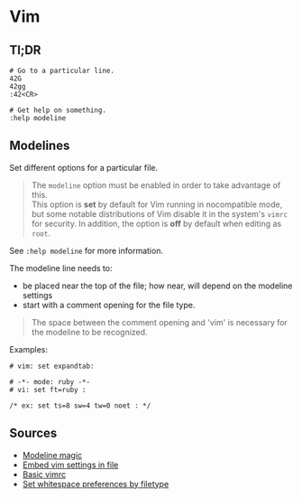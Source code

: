 # Vim

## Tl;DR

```shell
# Go to a particular line.
42G
42gg
:42<CR>

# Get help on something.
:help modeline
```

## Modelines

Set different options for a particular file.

> The `modeline` option must be enabled in order to take advantage of this.  
> This option is **set** by default for Vim running in nocompatible mode, but some notable distributions of Vim disable it in the system's `vimrc` for security. In addition, the option is **off** by default when editing as `root`.

See `:help modeline` for more information.

The modeline line needs to:

- be placed near the top of the file; how near, will depend on the modeline settings
- start with a comment opening for the file type.

> The space between the comment opening and 'vim' is necessary for the modeline to be recognized.

Examples:

```text
# vim: set expandtab:

# -*- mode: ruby -*-
# vi: set ft=ruby :

/* ex: set ts=8 sw=4 tw=0 noet : */
```

## Sources

- [Modeline magic]
- [Embed vim settings in file]
- [Basic vimrc]
- [Set whitespace preferences by filetype]

[basic vimrc]: https://github.com/amix/vimrc/blob/master/vimrcs/basic.vim
[embed vim settings in file]: https://stackoverflow.com/questions/3958416/embed-vim-settings-in-file#3958516
[modeline magic]: https://vim.fandom.com/wiki/Modeline_magic
[set whitespace preferences by filetype]: https://stackoverflow.com/questions/1562633/setting-vim-whitespace-preferences-by-filetype#1563552
